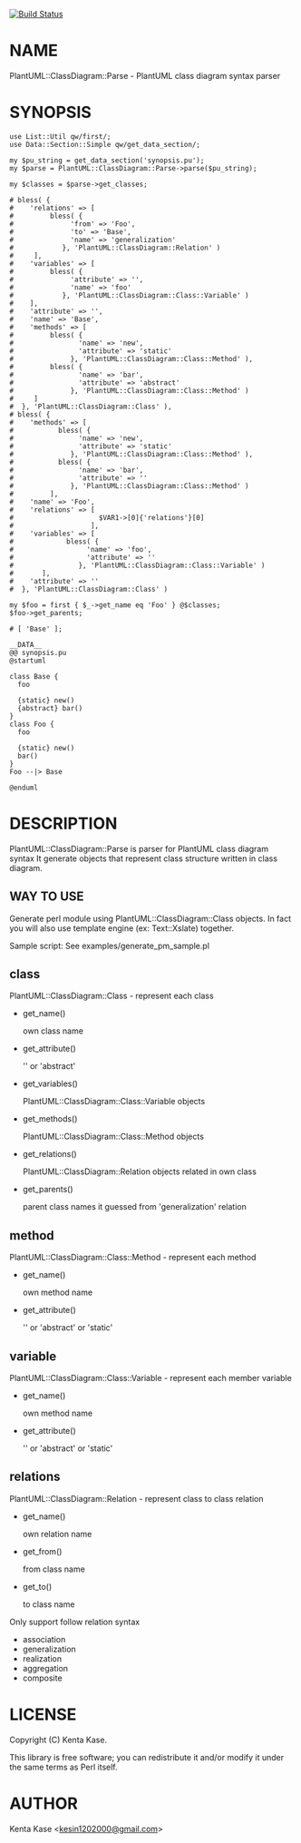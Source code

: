 [![Build Status](https://travis-ci.org/Kesin11/plantuml_class_digram_parse.svg?branch=master)](https://travis-ci.org/Kesin11/plantuml_class_digram_parse)
# NAME

PlantUML::ClassDiagram::Parse - PlantUML class diagram syntax parser

# SYNOPSIS

    use List::Util qw/first/;
    use Data::Section::Simple qw/get_data_section/;

    my $pu_string = get_data_section('synopsis.pu');
    my $parse = PlantUML::ClassDiagram::Parse->parse($pu_string);

    my $classes = $parse->get_classes;

    # bless( {
    #    'relations' => [
    #         bless( {
    #              'from' => 'Foo',
    #              'to' => 'Base',
    #              'name' => 'generalization'
    #            }, 'PlantUML::ClassDiagram::Relation' )
    #     ],
    #    'variables' => [
    #         bless( {
    #              'attribute' => '',
    #              'name' => 'foo'
    #            }, 'PlantUML::ClassDiagram::Class::Variable' )
    #    ],
    #    'attribute' => '',
    #    'name' => 'Base',
    #    'methods' => [
    #         bless( {
    #                'name' => 'new',
    #                'attribute' => 'static'
    #              }, 'PlantUML::ClassDiagram::Class::Method' ),
    #         bless( {
    #                'name' => 'bar',
    #                'attribute' => 'abstract'
    #              }, 'PlantUML::ClassDiagram::Class::Method' )
    #     ]
    #  }, 'PlantUML::ClassDiagram::Class' ),
    # bless( {
    #    'methods' => [
    #           bless( {
    #                'name' => 'new',
    #                'attribute' => 'static'
    #              }, 'PlantUML::ClassDiagram::Class::Method' ),
    #           bless( {
    #                'name' => 'bar',
    #                'attribute' => ''
    #              }, 'PlantUML::ClassDiagram::Class::Method' )
    #         ],
    #    'name' => 'Foo',
    #    'relations' => [
    #                     $VAR1->[0]{'relations'}[0]
    #                   ],
    #    'variables' => [
    #             bless( {
    #                  'name' => 'foo',
    #                  'attribute' => ''
    #                }, 'PlantUML::ClassDiagram::Class::Variable' )
    #       ],
    #    'attribute' => ''
    #  }, 'PlantUML::ClassDiagram::Class' )

    my $foo = first { $_->get_name eq 'Foo' } @$classes;
    $foo->get_parents;

    # [ 'Base' ];

    __DATA__
    @@ synopsis.pu
    @startuml

    class Base {
      foo

      {static} new()
      {abstract} bar()
    }
    class Foo {
      foo

      {static} new()
      bar()
    }
    Foo --|> Base

    @enduml

# DESCRIPTION

PlantUML::ClassDiagram::Parse is parser for PlantUML class diagram syntax
It generate objects that represent class structure written in class diagram.

## WAY TO USE

Generate perl module using PlantUML::ClassDiagram::Class objects.
In fact you will also use template engine (ex: Text::Xslate) together.

Sample script:
    See examples/generate\_pm\_sample.pl

## class

PlantUML::ClassDiagram::Class - represent each class

- get\_name()

    own class name

- get\_attribute()

    '' or 'abstract'

- get\_variables()

    PlantUML::ClassDiagram::Class::Variable objects

- get\_methods()

    PlantUML::ClassDiagram::Class::Method objects

- get\_relations()

    PlantUML::ClassDiagram::Relation objects related in own class

- get\_parents()

    parent class names it guessed from 'generalization' relation

## method

PlantUML::ClassDiagram::Class::Method - represent each method

- get\_name()

    own method name

- get\_attribute()

    '' or 'abstract' or 'static'

## variable

PlantUML::ClassDiagram::Class::Variable - represent each member variable

- get\_name()

    own method name

- get\_attribute()

    '' or 'abstract' or 'static'

## relations

PlantUML::ClassDiagram::Relation - represent class to class relation

- get\_name()

    own relation name

- get\_from()

    from class name

- get\_to()

    to class name

Only support follow relation syntax

- association
- generalization
- realization
- aggregation
- composite

# LICENSE

Copyright (C) Kenta Kase.

This library is free software; you can redistribute it and/or modify
it under the same terms as Perl itself.

# AUTHOR

Kenta Kase &lt;kesin1202000@gmail.com>
